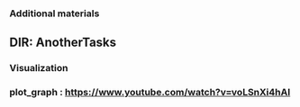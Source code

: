 ### Additional materials

## DIR: AnotherTasks

### Visualization
### plot_graph : https://www.youtube.com/watch?v=voLSnXi4hAI